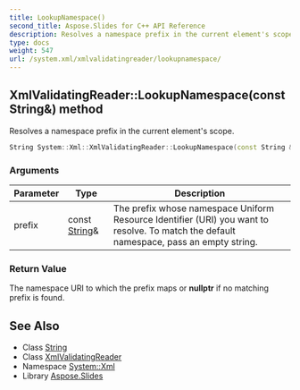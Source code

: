 ```yaml
---
title: LookupNamespace()
second_title: Aspose.Slides for C++ API Reference
description: Resolves a namespace prefix in the current element's scope.
type: docs
weight: 547
url: /system.xml/xmlvalidatingreader/lookupnamespace/
---
```

## XmlValidatingReader::LookupNamespace(const String\&) method


Resolves a namespace prefix in the current element's scope.

```cpp
String System::Xml::XmlValidatingReader::LookupNamespace(const String &prefix) override
```


### Arguments

| Parameter | Type | Description |
| --- | --- | --- |
| prefix | const [String](../../../system/string/)\& | The prefix whose namespace Uniform Resource Identifier (URI) you want to resolve. To match the default namespace, pass an empty string. |

### Return Value

The namespace URI to which the prefix maps or **nullptr** if no matching prefix is found.

## See Also

* Class [String](../../../system/string/)
* Class [XmlValidatingReader](../)
* Namespace [System::Xml](../../)
* Library [Aspose.Slides](../../../)